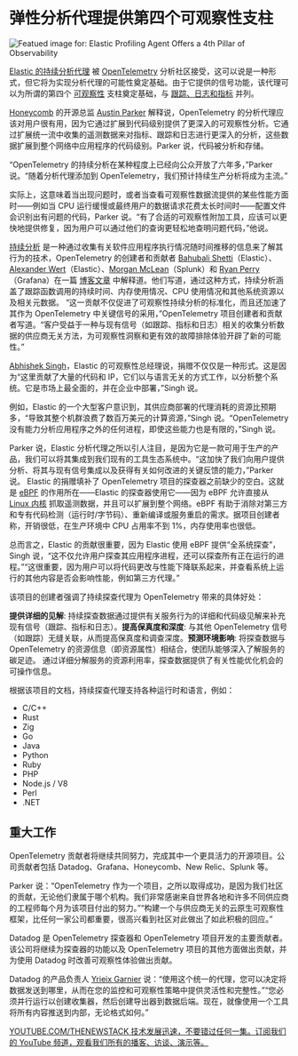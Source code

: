 # 弹性分析代理提供第四个可观察性支柱

![Featued image for: Elastic Profiling Agent Offers a 4th Pillar of Observability](https://cdn.thenewstack.io/media/2024/06/eda61053-ahmed-vblx61xdb2m-unsplash-1-1024x683.jpg)

[Elastic 的持续分析代理](https://github.com/open-telemetry/community/issues/1918) 被 [OpenTelemetry](https://thenewstack.io/opentelemetry-gaining-traction-from-companies-and-vendors/) 分析社区接受，这可以说是一种形式，但它将为实现分析代理的可能性奠定基础。由于它提供的信号功能，该代理可以为所谓的第四个 [可观察性](https://thenewstack.io/observability/) 支柱奠定基础，与 [跟踪、日志和指标](https://thenewstack.io/metrics-traces-logs-and-now-opentelemetry-profile-data/) 并列。

[Honeycomb](https://www.honeycomb.io/?utm_content=inline+mention) 的开源总监 [Austin Parker](https://www.linkedin.com/in/austinlparker/) 解释说，OpenTelemetry 的分析代理应该对用户很有用，因为它通过扩展到代码级别提供了更深入的可观察性分析。它通过扩展统一流中收集的遥测数据来对指标、跟踪和日志进行更深入的分析，这些数据扩展到整个网络中应用程序的代码级别。Parker 说，代码被分析和存储。

“OpenTelemetry 的持续分析在某种程度上已经向公众开放了六年多，”Parker 说。“随着分析代理添加到 OpenTelemetry，我们预计持续生产分析将成为主流。”

实际上，这意味着当出现问题时，或者当查看可观察性数据流提供的某些性能方面时——例如当 CPU 运行缓慢或最终用户的数据请求花费太长时间时——配置文件会识别出有问题的代码，Parker 说。“有了合适的可观察性附加工具，应该可以更快地提供修复，因为用户可以通过他们的查询更轻松地查明问题代码，”他说。

[持续分析](https://thenewstack.io/grafana-shows-new-observability-projects-at-observabilitycon/) 是一种通过收集有关软件应用程序执行情况随时间推移的信息来了解其行为的技术，OpenTelemetry 的创建者和贡献者 [Bahubali Shetti](https://www.linkedin.com/in/billshetti/)（Elastic）、[Alexander Wert](https://www.linkedin.com/in/alexanderwert/)（Elastic）、[Morgan McLean](https://www.linkedin.com/in/morganmclean/)（Splunk）和 [Ryan Perry](https://www.linkedin.com/in/ryanaperry/)（Grafana）在一篇 [博客文章](https://opentelemetry.io/blog/2024/profiling/) 中解释道。他们写道，通过这种方式，持续分析涵盖了跟踪函数调用的持续时间、内存使用情况、CPU 使用情况和其他系统资源以及相关元数据。
“这一贡献不仅促进了可观察性持续分析的标准化，而且还加速了其作为 OpenTelemetry 中关键信号的采用，”OpenTelemetry 项目创建者和贡献者写道。“客户受益于一种与现有信号（如跟踪、指标和日志）相关的收集分析数据的供应商无关方法，为可观察性洞察和更有效的故障排除体验开辟了新的可能性。”

[Abhishek Singh](https://www.linkedin.com/in/abhiksingh/)，Elastic 的可观察性总经理说，捐赠不仅仅是一种形式。这是因为“这里贡献了大量的代码和 IP，它们以与语言无关的方式工作，以分析整个系统。它是市场上最全面的，并在企业中部署，”Singh 说。

例如，Elastic 的一个大型客户意识到，其供应商部署的代理消耗的资源比预期多，“导致其整个机群浪费了数百万美元的计算资源，”Singh 说。“OpenTelemetry 没有能力分析应用程序之外的任何进程，即使这些能力也是有限的，”Singh 说。

Parker 说，Elastic 分析代理之所以引人注目，是因为它是一款可用于生产的产品，我们可以将其集成到我们现有的工具生态系统中。“这加快了我们向用户提供分析、将其与现有信号集成以及获得有关如何改进的关键反馈的能力，”Parker 说。
Elastic 的捐赠填补了 OpenTelemetry 项目的探查器之前缺少的空白。这就是 [eBPF](https://thenewstack.io/what-is-ebpf/) 的作用所在——Elastic 的探查器使用它——因为 eBPF 允许直接从 [Linux 内核](https://thenewstack.io/rust-in-the-linux-kernel/) 抓取遥测数据，并且可以扩展到整个网络。eBPF 有助于消除对第三方和专有代码检测（运行时/字节码）、重新编译或服务重启的需求。据项目创建者称，开销很低，在生产环境中 CPU 占用率不到 1%，内存使用率也很低。

总而言之，Elastic 的贡献很重要，因为 Elastic 使用 eBPF 提供“全系统探查”，Singh 说，“这不仅允许用户探查其应用程序进程，还可以探查所有正在运行的进程。”“这很重要，因为用户可以将代码更改与性能下降联系起来，并查看系统上运行的其他内容是否会影响性能，例如第三方代理。”

该项目的创建者强调了持续探查代理为 OpenTelemetry 带来的具体好处：

**提供详细的见解**: 持续探查数据通过提供有关服务行为的详细和代码级见解来补充现有信号（跟踪、指标和日志）。**提高保真度和深度**: 与其他 OpenTelemetry 信号（如跟踪）无缝关联，从而提高保真度和调查深度。**预测环境影响**: 将探查数据与 OpenTelemetry 的资源信息（即资源属性）相结合，使团队能够深入了解服务的碳足迹。
通过详细分解服务的资源利用率，探查数据提供了有关性能优化机会的可操作信息。

根据该项目的文档，持续探查代理支持各种运行时和语言，例如：

- C/C++
- Rust
- Zig
- Go
- Java
- Python
- Ruby
- PHP
- Node.js / V8
- Perl
- .NET

## 重大工作
OpenTelemetry 贡献者将继续共同努力，完成其中一个更具活力的开源项目。公司贡献者包括 Datadog、Grafana、Honeycomb、New Relic、Splunk 等。

Parker 说：“OpenTelemetry 作为一个项目，之所以取得成功，是因为我们社区的贡献，无论他们隶属于哪个机构。我们非常感谢来自世界各地和许多不同供应商的工程师每个月为该项目付出的努力。”“构建一个与供应商无关的云原生可观察性框架，比任何一家公司都重要，很高兴看到社区对此做出了如此积极的回应。”

Datadog 是 OpenTelemetry 探查器和 OpenTelemetry 项目开发的主要贡献者。该公司将继续为探查器的功能以及 OpenTelemetry 项目的其他方面做出贡献，并为使用 Datadog 时改善可观察性体验做出贡献。

Datadog 的产品负责人 [Yrieix Garnier](https://www.linkedin.com/in/yrieixgarnier/fr) 说：“使用这个统一的代理，您可以决定将数据发送到哪里，从而在您的监控和可观察性策略中提供灵活性和完整性。”“您必须并行运行以创建收集器，然后创建导出器到数据后端。现在，就像使用一个工具将所有内容推送到内部，无论格式如何。”


[
YOUTUBE.COM/THENEWSTACK
技术发展迅速，不要错过任何一集。订阅我们的 YouTube
频道，观看我们所有的播客、访谈、演示等。
](https://youtube.com/thenewstack?sub_confirmation=1)